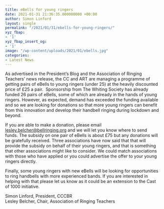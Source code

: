 ```yaml
---
title: eBells for young ringers
date: 2021-01-31 21:36:35.000000000 +00:00
author: Simon Linford
layout: single
permalink: "/2021/01/31/ebells-for-young-ringers/"
xyz_fbap:
- '1'
xyz_fbap_insert_og:
- '1'
image: "/wp-content/uploads/2021/01/ebells.jpg"
categories:
- Latest News
---
```

As advertised in the President’s Blog and the Association of Ringing Teachers’ news release, the CC and ART are managing a programme of getting pairs of eBells to young ringers (under 25) at the heavily discounted price of £25 a pair.  Sponsorship from The Whiting Society has already funded 26 pairs of eBells, some of which are already in the hands of young ringers. However, as expected, demand has exceeded the funding available and so we are looking for donations so that more young ringers can benefit from this innovation and develop their handbell ringing during lockdown and beyond.

If you are able to make a donation, please email <lesley.belcher@bellringing.org> and we will let you know where to send funds. The subsidy on one pair of eBells is about £75 but any donations will be gratefully received. Three associations have now said that that will provide the subsidy on behalf of their young ringers, and that is something that other associations might like to consider. We could match associations with those who have applied or you could advertise the offer to your young ringers directly.

Finally, some young ringers with new eBells will be looking for opportunities to ring handbells with more experienced bands. If you are interested in helping with that please let us know as it could be an extension to the Cast of 1000 initiative.

Simon Linford, President, CCCBR  
Lesley Belcher, Chair, Association of Ringing Teachers
